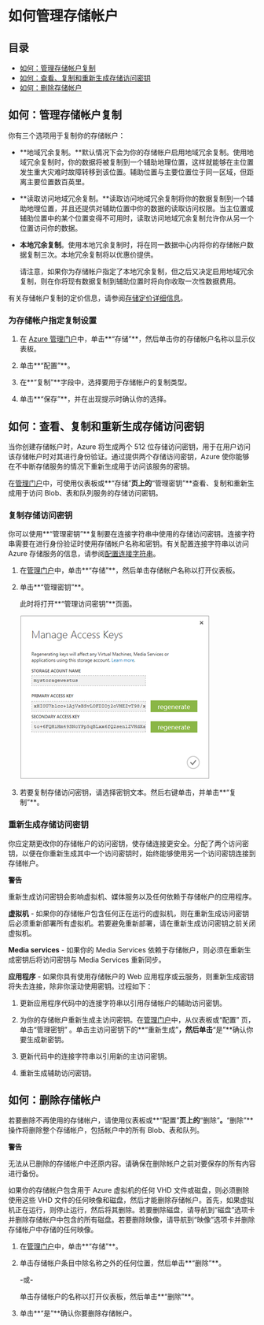 <properties linkid="manage-services-how-to-manage-a-storage-account" urlDisplayName="How to manage" pageTitle="How to manage storage accounts | Microsoft Azure" metaKeywords="Azure manage storage accounts, storage account management portal, storage account geo-replication, Azure geo-replication, Azure access keys" description="Learn how to manage storage accounts in Azure by using the Management Portal." metaCanonical="" services="storage" documentationCenter="" title="How To Manage Storage Accounts" authors="tamram" solutions="" manager="mbaldwin" editor="cgronlun" />

# 如何管理存储帐户

## 目录

-   [如何：管理存储帐户复制][]
-   [如何：查看、复制和重新生成存储访问密钥][]
-   [如何：删除存储帐户][]

## 如何：管理存储帐户复制

你有三个选项用于复制你的存储帐户：

-   **地域冗余复制。**默认情况下会为你的存储帐户启用地域冗余复制。使用地域冗余复制时，你的数据将被复制到一个辅助地理位置，这样就能够在主位置发生重大灾难时故障转移到该位置。辅助位置与主要位置位于同一区域，但距离主要位置数百英里。

-   **读取访问地域冗余复制。**读取访问地域冗余复制将你的数据复制到一个辅助地理位置，并且还提供对辅助位置中你的数据的读取访问权限。当主位置或辅助位置中的某个位置变得不可用时，读取访问地域冗余复制允许你从另一个位置访问你的数据。

-   **本地冗余复制**。使用本地冗余复制时，将在同一数据中心内将你的存储帐户数据复制三次。本地冗余复制将以优惠价提供。

    请注意，如果你为存储帐户指定了本地冗余复制，但之后又决定启用地域冗余复制，则在你将现有数据复制到辅助位置时将向你收取一次性数据费用。

有关存储帐户复制的定价信息，请参阅[存储定价详细信息][]。

### 为存储帐户指定复制设置

1.  在 [Azure 管理门户][]中，单击**“存储”**，然后单击你的存储帐户名称以显示仪表板。

2.  单击**“配置”**。

3.  在**“复制”**字段中，选择要用于存储帐户的复制类型。

4.  单击**“保存”**，并在出现提示时确认你的选择。

## 如何：查看、复制和重新生成存储访问密钥

当你创建存储帐户时，Azure 将生成两个 512 位存储访问密钥，用于在用户访问该存储帐户时对其进行身份验证。通过提供两个存储访问密钥，Azure 使你能够在不中断存储服务的情况下重新生成用于访问该服务的密钥。

在[管理门户][]中，可使用仪表板或**“存储”**页上的**“管理密钥”**查看、复制和重新生成用于访问 Blob、表和队列服务的存储访问密钥。

### 复制存储访问密钥

你可以使用**“管理密钥”**复制要在连接字符串中使用的存储访问密钥。连接字符串需要在进行身份验证时使用存储帐户名称和密钥。有关配置连接字符串以访问 Azure 存储服务的信息，请参阅[配置连接字符串][]。

1.  在[管理门户][]中，单击**“存储”**，然后单击存储帐户名称以打开仪表板。

2.  单击**“管理密钥”**。

    此时将打开**“管理访问密钥”**页面。

    ![管理密钥][]

3.  若要复制存储访问密钥，请选择密钥文本。然后右键单击，并单击**“复制”**。

### 重新生成存储访问密钥

你应定期更改你的存储帐户的访问密钥，使存储连接更安全。分配了两个访问密钥，以便在你重新生成其中一个访问密钥时，始终能够使用另一个访问密钥连接到存储帐户。

**警告**

重新生成访问密钥会影响虚拟机、媒体服务以及任何依赖于存储帐户的应用程序。

**虚拟机** - 如果你的存储帐户包含任何正在运行的虚拟机，则在重新生成访问密钥后必须重新部署所有虚拟机。若要避免重新部署，请在重新生成访问密钥之前关闭虚拟机。

**Media services** - 如果你的 Media Services 依赖于存储帐户，则必须在重新生成密钥后将访问密钥与 Media Services 重新同步。

**应用程序** - 如果你具有使用存储帐户的 Web 应用程序或云服务，则重新生成密钥将失去连接，除非你滚动使用密钥。过程如下：

1.  更新应用程序代码中的连接字符串以引用存储帐户的辅助访问密钥。

2.  为你的存储帐户重新生成主访问密钥。在[管理门户][]中，从仪表板或“配置” 页，单击“管理密钥” 。单击主访问密钥下的**“重新生成”**，然后单击**“是”**确认你要生成新密钥。

3.  更新代码中的连接字符串以引用新的主访问密钥。

4.  重新生成辅助访问密钥。

## 如何：删除存储帐户

若要删除不再使用的存储帐户，请使用仪表板或**“配置”**页上的**“删除”**。**“删除”**操作将删除整个存储帐户，包括帐户中的所有 Blob、表和队列。

**警告**

无法从已删除的存储帐户中还原内容。请确保在删除帐户之前对要保存的所有内容进行备份。

如果你的存储帐户包含用于 Azure 虚拟机的任何 VHD 文件或磁盘，则必须删除使用这些 VHD 文件的任何映像和磁盘，然后才能删除存储帐户。首先，如果虚拟机正在运行，则停止运行，然后将其删除。若要删除磁盘，请导航到“磁盘”选项卡并删除存储帐户中包含的所有磁盘。若要删除映像，请导航到“映像”选项卡并删除存储帐户中存储的任何映像。

1.  在[管理门户][]中，单击**“存储”**。

2.  单击存储帐户条目中除名称之外的任何位置，然后单击**“删除”**。

    -或-

    单击存储帐户的名称以打开仪表板，然后单击**“删除”**。

3.  单击**“是”**确认你要删除存储帐户。

  [如何：管理存储帐户复制]: #georeplication
  [如何：查看、复制和重新生成存储访问密钥]: #regeneratestoragekeys
  [如何：删除存储帐户]: #deletestorageaccount
  [存储定价详细信息]: http://www.windowsazure.cn/zh-cn/pricing/overview/#storage
  [Azure 管理门户]: https://manage.windowsazure.cn
  [管理门户]: http://manage.windowsazure.cn
  [配置连接字符串]: http://msdn.microsoft.com/zh-cn/library/ee758697.aspx
  [管理密钥]: ./media/storage-manage-storage-account/Storage_ManageKeys.png
